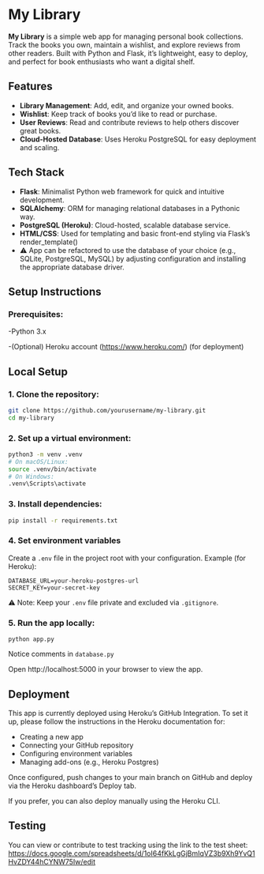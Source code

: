 # My Library
**My Library** is a simple web app for managing personal book collections. Track the books you own, maintain a wishlist, and explore reviews from other readers. Built with Python and Flask, it’s lightweight, easy to deploy, and perfect for book enthusiasts who want a digital shelf.

## Features
- **Library Management**: Add, edit, and organize your owned books.
- **Wishlist**: Keep track of books you’d like to read or purchase.
- **User Reviews**: Read and contribute reviews to help others discover great books.
- **Cloud-Hosted Database**: Uses Heroku PostgreSQL for easy deployment and scaling.
  
## Tech Stack
- **Flask**: Minimalist Python web framework for quick and intuitive development.
- **SQLAlchemy**: ORM for managing relational databases in a Pythonic way.
- **PostgreSQL (Heroku)**:  Cloud-hosted, scalable database service.
- **HTML/CSS**: Used for templating and basic front-end styling via Flask’s render_template()
- ⚠️ App can be refactored to use the database of your choice (e.g., SQLite, PostgreSQL, MySQL) by adjusting configuration and installing the appropriate database driver.


## Setup Instructions

### Prerequisites:
-Python 3.x

-(Optional) Heroku account (https://www.heroku.com/) (for deployment)


## Local Setup

### 1. Clone the repository:
```bash
git clone https://github.com/yourusername/my-library.git
cd my-library
```

### 2. Set up a virtual environment:
```bash
python3 -m venv .venv
# On macOS/Linux:
source .venv/bin/activate
# On Windows:
.venv\Scripts\activate
```

### 3. Install dependencies:
```bash
pip install -r requirements.txt
```


### 4. Set environment variables
Create a `.env` file in the project root with your configuration. Example (for Heroku):
```dotenv
DATABASE_URL=your-heroku-postgres-url
SECRET_KEY=your-secret-key
```
⚠️ Note: Keep your `.env` file private and excluded via `.gitignore`.


### 5. Run the app locally:
```
python app.py
```
Notice comments in `database.py`

Open http://localhost:5000 in your browser to view the app.


## Deployment
This app is currently deployed using Heroku’s GitHub Integration. To set it up, please follow the instructions in the Heroku documentation for:

- Creating a new app
- Connecting your GitHub repository
- Configuring environment variables
- Managing add-ons (e.g., Heroku Postgres)

Once configured, push changes to your main branch on GitHub and deploy via the Heroku dashboard’s Deploy tab.

If you prefer, you can also deploy manually using the Heroku CLI.





## Testing
You can view or contribute to test tracking using the link to the test sheet:
https://docs.google.com/spreadsheets/d/1oI64fKkLgGjBmIqVZ3b9Xh9YvQ1HvZDY44hCYNW75Iw/edit
